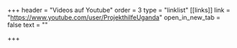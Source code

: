 +++
header = "Videos auf Youtube"
order = 3
type = "linklist"
[[links]]
link = "https://www.youtube.com/user/ProjekthilfeUganda"
open_in_new_tab = false
text = ""

+++

